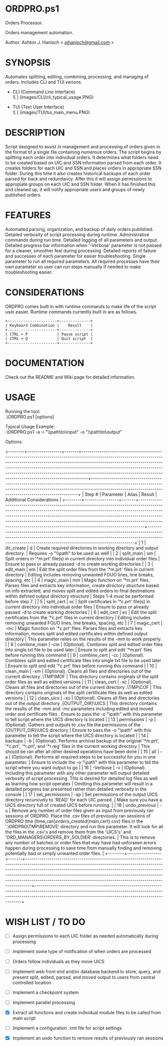 # **ORDPRO.ps1**  
Orders Processor.  
  
Orders management automation.  

Author: Ashton J. Hanisch < <ajhanisch@gmail.com> >  
  
# **SYNOPSIS**  
Automates splitting, editing, combining, processing, and managing of orders. Includes CLI and TUI verions.  
* CLI (Command Line Interface)  
![ ] (images/CLI/cli_typical_usage.PNG)  
  
* TUI (Text User Interface)  
![ ] (images/TUI/tui_main_menu.PNG)
  
# **DESCRIPTION**  
Script designed to assist in management and processing of orders given in the format of a single file containing numerous orders. The script begins by splitting each order into individual orders. It determines what folders need to be created based on UIC and SSN information parsed from each order. It creates folders for each UIC and SSN and places orders in appropriate SSN folder. During this time it also creates historical backups of each order parsed for back and redundancy. After this it will assign permissions to appropiate groups on each UIC and SSN folder. When it has finished this and cleaned up, it will notify appropriate users and groups of newly published orders.
    
# **FEATURES**  
Automated parsing, organization, and backup of daily orders published. Detailed verbosity of script processing during runtime. Administrative commands during run time. Detailed logging of all parameters and output. Detailed progress bar information when '-Verbose' parameter is not passed for a cleaner, smoother feel during processing. Detailed reports of failure and successes of each parameter for easier troubleshooting. Single parameter to run all required parameters. All required processes have their own parameter so user can run steps manually if needed to make troubleshooting easier.
      
# **CONSIDERATIONS**  
ORDPRO comes built in with runtime commands to make life of the script user easier. Runtime commands currently built in are as follows.

	+----------------------+--------------+
	| Keyboard Combination |    Result    |
	+----------------------+--------------+
	| CTRL + P             | Pause script |
	| CTRL + Q             | Quit script  |
	+----------------------+--------------+  
    
# **DOCUMENTATION**  
Check out the README and Wiki page for detailed information.

# **USAGE**  
Running the tool:  
.\ORDPRO.ps1 [options]
  
Typical Usage Example:  
.\ORDPRO.ps1 -a -i "\\\path\to\input" -o "\\\path\to\output"
  
Options:   
  
+--------+-----------------+-------+---------------------------------------------------------------------------------------------------------------------------------------------------------------------------------------------------------------------------------------------------------------------------------------------------------------------------------------------------------------------------------------------------------+-----------------------------------------------------------------------------------------------------------------------------------------------------------------------------------------------------------------------------------+
| Step # |    Parameter    | Alias |                                                                                                                                                                                                 Result                                                                                                                                                                                                  |                                                                                                     Additional Considerations                                                                                                     |
+--------+-----------------+-------+---------------------------------------------------------------------------------------------------------------------------------------------------------------------------------------------------------------------------------------------------------------------------------------------------------------------------------------------------------------------------------------------------------+-----------------------------------------------------------------------------------------------------------------------------------------------------------------------------------------------------------------------------------+
|      1 | dir_create      | d     | Create required directories in working directory and output directory.                                                                                                                                                                                                                                                                                                                                  | Requires -o "\\\path\" to be used as well                                                                                                                                                                                         |
|      2 | split_main      | sm    | Split orders in '*m.prt' file(s) in current directory into individual order files                                                                                                                                                                                                                                                                                                                       | Ensure to pass or already passed -d to create working directories                                                                                                                                                                 |
|      3 | edit_main       | em    | Edit the split order files from the '*m.prt' files in current directory                                                                                                                                                                                                                                                                                                                                 | Editing includes removing unwanted FOUO lines, line breaks, spacing, etc                                                                                                                                                          |
|      4 | magic_main      | mm    | Magic function on '*m.prt' files. Parses files and extracts key information, create directory structure based on info extracted, and moves split and edited orders to final destinations within defined output directory structure                                                                                                                                                                      | Steps 1-4 must be performed before step 7.                                                                                                                                                                                        |
|      5 | split_cert      | sc    | Split certificates in '*c.prt' file(s) in current directory into individual order files                                                                                                                                                                                                                                                                                                                 | Ensure to pass or already passed -d to create working directories                                                                                                                                                                 |
|      6 | edit_cert       | ec    | Edit the split certificates from the '*c.prt' files in current directory                                                                                                                                                                                                                                                                                                                                | Editing includes removing unwanted FOUO lines, line breaks, spacing, etc                                                                                                                                                          |
|      7 | magic_cert      | -mc   | Magic function on '*c.prt' files. Parses files and extracts key information, moves split and edited certificates within defined output directory                                                                                                                                                                                                                                                        | This parameter relies on the results of the -mm to work properly.                                                                                                                                                                 |
|      8 | combine_main    | -cm   | (Optional). Combines split and edited order files into single txt file to be used later                                                                                                                                                                                                                                                                                                                 | Ensure to split and edit '*m.prt' files before running this command                                                                                                                                                               |
|      9 | combine_cert    | -cc   | (Optional). Combines split and edited certificate files into single txt file to be used later                                                                                                                                                                                                                                                                                                           | Ensure to split and edit '*c.prt' files before running this command                                                                                                                                                               |
|     10 | clean_main      | -xm   | (Optional). Cleans all files and directories out of the current directory .\TMP\MOF                                                                                                                                                                                                                                                                                                                     | This directory contains originals of the split order files as well as edited versions                                                                                                                                             |
|     11 | clean_cert      | -xc   | (Optional). Cleans all files and directories out of the current directory .\TMP\COF                                                                                                                                                                                                                                                                                                                     | This directory contains originals of the split certificate files as well as edited versions                                                                                                                                       |
|     12 | clean_uics      | -xu   | (Optional). Cleans all files and directories out of the output directory .\{OUTPUT_DIR}\UICS                                                                                                                                                                                                                                                                                                            | This directory contains the results of the -mm and -mc parameters including edited and moved order and certificate files . Ensure to pass the -o "\\path\" with this parameter to tell script where the UICS directory is located |
|     13 | permissions     | -p    | (Optional). Gathers and outputs to .csv file the permissions of the .\{OUTPUT_DIR}\UICS directory                                                                                                                                                                                                                                                                                                       | Ensure to pass the -o "\\path\" with this parameter to tell the script where the UICS directory is located                                                                                                                        |
|     14 | backups         | -b    | (Optional). Performs archival backup of the original '*m.prt', '*c.prt', '*r.prt', and '*r.reg' files in the current working directory                                                                                                                                                                                                                                                                  | This should be ran after all other desired operations have been done                                                                                                                                                              |
|     15 | all             | -a    | (Optional). Performs all required steps to be successful for you in one parameter.                                                                                                                                                                                                                                                                                                                      | Ensure to include the -o "\\path\" with this parameter to tell the script where you want output to go                                                                                                                             |
|     16 | -Verbose        | -v    | (Optional). Including this parameter with any other parameter will output detailed verbosity of script processing. This is desired for detailed log files as well as learning how script operates                                                                                                                                                                                                       | Omitting this parameter will result in a detailed progress bar presented rather than detailed verbosity in the console                                                                                                            |
|     17 | set_permissions | -sp   | Set permissions of the output UICS directory recursively to 'READ' for each UIC parsed.                                                                                                                                                                                                                                                                                                                 | Make sure you have a UICS directory full of created UICS before running.                                                                                                                                                          |
|     18 | undo_previous   | -u    | Remove any number of order files given as input from previously ran sessions of ORDPRO. Place the .csv files of previously ran sessions of ORDPRO (the {time_ran}_orders_created_{main,cert}.csv) files in the '.\ORDPRO\TMP\REMOVE' directory and run this parameter. It will look for all the files in the .csv's and remove them from the 'UICS's' and 'ORD_MANAGERS\ORDERS_BY_SOLDIER' directories. | This is to remove any number of batches or order files that may have had unforseen errors happen during processing to save time from manually finding and removing potentially bad or simply unwanted order files.                |
+--------+-----------------+-------+---------------------------------------------------------------------------------------------------------------------------------------------------------------------------------------------------------------------------------------------------------------------------------------------------------------------------------------------------------------------------------------------------------+-----------------------------------------------------------------------------------------------------------------------------------------------------------------------------------------------------------------------------------+







  
# **WISH LIST / TO DO**  
- [ ] Assign permissions to each UIC folder as needed automatically during processing
- [ ] Implement some type of notification of when orders are processed
- [ ] Orders follow individuals as they move UICS
- [ ] Implement web front end and/or database backend to store, query, and present split, edited, parsed, and moved output to users from central controlled location
- [ ] Implement a checkpoint system
- [ ] Implement parallel processing
- [x] Extract all functions and create individual module files to be called from main script
- [ ] Implement a configuration .xml file for script settings
- [x] Implement an undo function to remove results of previously ran sessions
  

